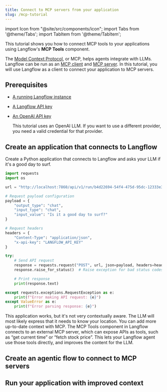 ```yaml
---
title: Connect to MCP servers from your application
slug: /mcp-tutorial
---
```


import Icon from "@site/src/components/icon";
import Tabs from '@theme/Tabs';
import TabItem from '@theme/TabItem';

This tutorial shows you how to connect MCP tools to your applications using Langflow's **MCP Tools** component.

The [Model Context Protocol](https://modelcontextprotocol.io/), or MCP, helps agents integrate with LLMs.
Langflow can be run as an [MCP client](/mcp-client) and [MCP server](/mcp-server).
In this tutorial, you will use Langflow as a client to connect your application to MCP servers.

## Prerequisites

- [A running Langflow instance](/get-started-installation)
- [A Langflow API key](/configuration-api-keys)
- [An OpenAI API key](https://platform.openai.com/api-keys)

    This tutorial uses an OpenAI LLM. If you want to use a different provider, you need a valid credential for that provider.

## Create an application that connects to Langflow

Create a Python application that connects to Langflow and asks your LLM if it's a good day to surf.

```python
import requests
import os

url = "http://localhost:7860/api/v1/run/b4d22694-54f4-475d-95dc-12333e3922eb"  # The complete API endpoint URL for this flow

# Request payload configuration
payload = {
    "output_type": "chat",
    "input_type": "chat",
    "input_value": "Is it a good day to surf?"
}

# Request headers
headers = {
    "Content-Type": "application/json",
    "x-api-key": "LANGFLOW_API_KEY"
}

try:
    # Send API request
    response = requests.request("POST", url, json=payload, headers=headers)
    response.raise_for_status()  # Raise exception for bad status codes

    # Print response
    print(response.text)

except requests.exceptions.RequestException as e:
    print(f"Error making API request: {e}")
except ValueError as e:
    print(f"Error parsing response: {e}")
```

This application works, but it's not very contextually aware.
The LLM will most likely express that it needs to know your location.
You can add more up-to-date context with MCP.
The MCP Tools component in Langflow connects to an external MCP server, which can expose APIs as tools, such as “get current time” or “fetch stock price”.
This lets your Langflow agent use those tools directly, and improves the content for the LLM.

## Create an agentic flow to connect to MCP servers

## Run your application with improved context

